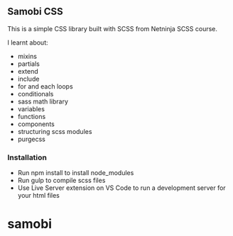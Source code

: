 ## Samobi CSS

This is a simple CSS library built with SCSS from Netninja SCSS course.

I learnt about:
- mixins
- partials
- extend
- include
- for and each loops
- conditionals
- sass math library
- variables
- functions
- components
- structuring scss modules
- purgecss


### Installation

- Run npm install to install node_modules
- Run gulp to compile scss files
- Use Live Server extension on VS Code to run a development server for your html files

# samobi
